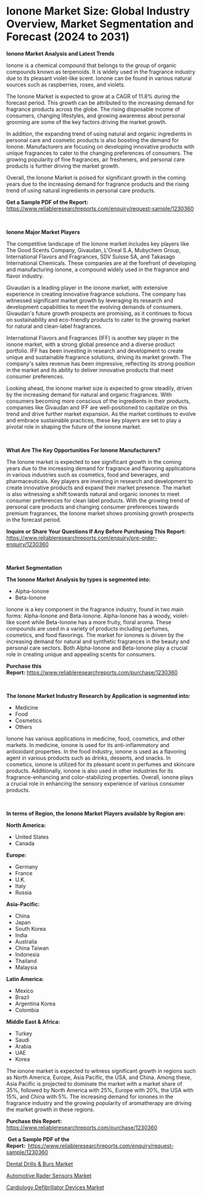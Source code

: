<p><h1>Ionone Market Size: Global Industry Overview, Market Segmentation and Forecast (2024 to 2031)</h1></p><p><strong>Ionone Market Analysis and Latest Trends</strong></p>
<p><p>Ionone is a chemical compound that belongs to the group of organic compounds known as terpenoids. It is widely used in the fragrance industry due to its pleasant violet-like scent. Ionone can be found in various natural sources such as raspberries, roses, and violets.</p><p>The Ionone Market is expected to grow at a CAGR of 11.8% during the forecast period. This growth can be attributed to the increasing demand for fragrance products across the globe. The rising disposable income of consumers, changing lifestyles, and growing awareness about personal grooming are some of the key factors driving the market growth.</p><p>In addition, the expanding trend of using natural and organic ingredients in personal care and cosmetic products is also boosting the demand for Ionone. Manufacturers are focusing on developing innovative products with unique fragrances to cater to the changing preferences of consumers. The growing popularity of fine fragrances, air fresheners, and personal care products is further driving the market growth.</p><p>Overall, the Ionone Market is poised for significant growth in the coming years due to the increasing demand for fragrance products and the rising trend of using natural ingredients in personal care products.</p></p>
<p><strong>Get a Sample PDF of the Report:&nbsp;</strong> <a href="https://www.reliableresearchreports.com/enquiry/request-sample/1230360">https://www.reliableresearchreports.com/enquiry/request-sample/1230360</a></p>
<p>&nbsp;</p>
<p><strong>Ionone Major Market Players</strong></p>
<p><p>The competitive landscape of the Ionone market includes key players like The Good Scents Company, Givaudan, L'Oreal S.A, Mubychem Group, International Flavors and Fragrances, SDV Suisse SA, and Takasago International Chemicals. These companies are at the forefront of developing and manufacturing ionone, a compound widely used in the fragrance and flavor industry.</p><p>Givaudan is a leading player in the ionone market, with extensive experience in creating innovative fragrance solutions. The company has witnessed significant market growth by leveraging its research and development capabilities to meet the evolving demands of consumers. Givaudan's future growth prospects are promising, as it continues to focus on sustainability and eco-friendly products to cater to the growing market for natural and clean-label fragrances.</p><p>International Flavors and Fragrances (IFF) is another key player in the ionone market, with a strong global presence and a diverse product portfolio. IFF has been investing in research and development to create unique and sustainable fragrance solutions, driving its market growth. The company's sales revenue has been impressive, reflecting its strong position in the market and its ability to deliver innovative products that meet consumer preferences.</p><p>Looking ahead, the ionone market size is expected to grow steadily, driven by the increasing demand for natural and organic fragrances. With consumers becoming more conscious of the ingredients in their products, companies like Givaudan and IFF are well-positioned to capitalize on this trend and drive further market expansion. As the market continues to evolve and embrace sustainable practices, these key players are set to play a pivotal role in shaping the future of the ionone market.</p></p>
<p>&nbsp;</p>
<p><strong>What Are The Key Opportunities For Ionone Manufacturers?</strong></p>
<p><p>The Ionone market is expected to see significant growth in the coming years due to the increasing demand for fragrance and flavoring applications in various industries such as cosmetics, food and beverages, and pharmaceuticals. Key players are investing in research and development to create innovative products and expand their market presence. The market is also witnessing a shift towards natural and organic ionones to meet consumer preferences for clean label products. With the growing trend of personal care products and changing consumer preferences towards premium fragrances, the Ionone market shows promising growth prospects in the forecast period.</p></p>
<p><strong>Inquire or Share Your Questions If Any Before Purchasing This Report:</strong> <a href="https://www.reliableresearchreports.com/enquiry/pre-order-enquiry/1230360">https://www.reliableresearchreports.com/enquiry/pre-order-enquiry/1230360</a></p>
<p>&nbsp;</p>
<p><strong>Market Segmentation</strong></p>
<p><strong>The Ionone Market Analysis by types is segmented into:</strong></p>
<p><ul><li>Alpha-Ionone</li><li>Beta-Ionone</li></ul></p>
<p><p>Ionone is a key component in the fragrance industry, found in two main forms: Alpha-Ionone and Beta-Ionone. Alpha-Ionone has a woody, violet-like scent while Beta-Ionone has a more fruity, floral aroma. These compounds are used in a variety of products including perfumes, cosmetics, and food flavorings. The market for ionones is driven by the increasing demand for natural and synthetic fragrances in the beauty and personal care sectors. Both Alpha-Ionone and Beta-Ionone play a crucial role in creating unique and appealing scents for consumers.</p></p>
<p><strong>Purchase this Report:&nbsp;</strong><a href="https://www.reliableresearchreports.com/purchase/1230360">https://www.reliableresearchreports.com/purchase/1230360</a></p>
<p>&nbsp;</p>
<p><strong>The Ionone Market Industry Research by Application is segmented into:</strong></p>
<p><ul><li>Medicine</li><li>Food</li><li>Cosmetics</li><li>Others</li></ul></p>
<p><p>Ionone has various applications in medicine, food, cosmetics, and other markets. In medicine, ionone is used for its anti-inflammatory and antioxidant properties. In the food industry, ionone is used as a flavoring agent in various products such as drinks, desserts, and snacks. In cosmetics, ionone is utilized for its pleasant scent in perfumes and skincare products. Additionally, ionone is also used in other industries for its fragrance-enhancing and color-stabilizing properties. Overall, ionone plays a crucial role in enhancing the sensory experience of various consumer products.</p></p>
<p>&nbsp;</p>
<p><strong>In terms of Region, the Ionone Market Players available by Region are:</strong></p>
<p>
    <p> <strong> North America: </strong>
        <ul>
            <li>United States</li>
            <li>Canada</li>
        </ul>
        </p> 
    <p> <strong> Europe: </strong>
        <ul>
            <li>Germany</li>
            <li>France</li>
            <li>U.K.</li>
            <li>Italy</li>
            <li>Russia</li>
        </ul>
        </p> 
    <p> <strong> Asia-Pacific: </strong>
        <ul>
            <li>China</li>
            <li>Japan</li>
            <li>South Korea</li>
            <li>India</li>
            <li>Australia</li>
            <li>China Taiwan</li>
            <li>Indonesia</li>
            <li>Thailand</li>
            <li>Malaysia</li>
        </ul>
        </p> 
    <p> <strong> Latin America: </strong>
        <ul>
            <li>Mexico</li>
            <li>Brazil</li>
            <li>Argentina Korea</li>
            <li>Colombia</li>
        </ul>
        </p> 
    <p> <strong> Middle East & Africa: </strong>
        <ul>
            <li>Turkey</li>
            <li>Saudi</li>
            <li>Arabia</li>
            <li>UAE</li>
            <li>Korea</li>
        </ul>
    </p>
    </p>
<p><p>The ionone market is expected to witness significant growth in regions such as North America, Europe, Asia Pacific, the USA, and China. Among these, Asia Pacific is projected to dominate the market with a market share of 35%, followed by North America with 25%, Europe with 20%, the USA with 15%, and China with 5%. The increasing demand for ionones in the fragrance industry and the growing popularity of aromatherapy are driving the market growth in these regions.</p></p>
<p><strong>Purchase this Report: </strong><a href="https://www.reliableresearchreports.com/purchase/1230360">https://www.reliableresearchreports.com/purchase/1230360</a></p>
<p>&nbsp;<strong>Get a Sample PDF of the Report:&nbsp;&nbsp;</strong><a href="https://www.reliableresearchreports.com/enquiry/request-sample/1230360">https://www.reliableresearchreports.com/enquiry/request-sample/1230360</a></p>
<p><strong></strong></p>
<p><p><a href="https://view.publitas.com/reportprime-1/dental-drills-burs-market-provides-detailed-segmentation-of-this-market-based-on-type-application-and-region-and-forecast-for-the-period-from-2023-2030/">Dental Drills & Burs Market</a></p><p><a href="https://view.publitas.com/reportprime-1/decoding-the-automotive-rader-sensors-market-a-deep-dive-into-the-latest-market-trends-market-segmentation-and-competitive-analysis/">Automotive Rader Sensors Market</a></p><p><a href="https://view.publitas.com/reportprime-1/cardiology-defibrillator-devices-market-size-growth-and-forecast-from-2023-2030/">Cardiology Defibrillator Devices Market</a></p></p>